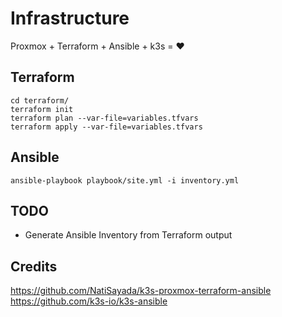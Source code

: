 # Infrastructure

Proxmox + Terraform + Ansible + k3s = :heart:

## Terraform
```ssh
cd terraform/
terraform init
terraform plan --var-file=variables.tfvars
terraform apply --var-file=variables.tfvars
```

## Ansible
```
ansible-playbook playbook/site.yml -i inventory.yml
```

## TODO
- Generate Ansible Inventory from Terraform output

## Credits
https://github.com/NatiSayada/k3s-proxmox-terraform-ansible
https://github.com/k3s-io/k3s-ansible

